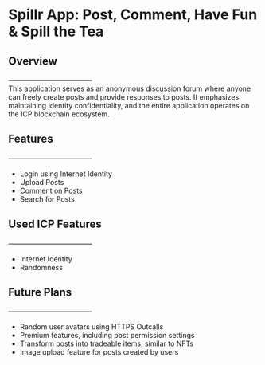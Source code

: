 # Spillr App: Post, Comment, Have Fun & Spill the Tea

## Overview
————————————  
This application serves as an anonymous discussion forum where anyone can freely create posts and provide responses to posts. It emphasizes maintaining identity confidentiality, and the entire application operates on the ICP blockchain ecosystem.

## Features
————————————  
- Login using Internet Identity  
- Upload Posts  
- Comment on Posts  
- Search for Posts  

## Used ICP Features
————————————  
- Internet Identity  
- Randomness  

## Future Plans
————————————  
- Random user avatars using HTTPS Outcalls  
- Premium features, including post permission settings  
- Transform posts into tradeable items, similar to NFTs  
- Image upload feature for posts created by users
